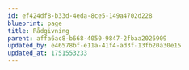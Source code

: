 ```yaml
---
id: ef424df8-b33d-4eda-8ce5-149a4702d228
blueprint: page
title: Rådgivning
parent: affa6ac8-b668-4050-9847-2fbaa2026909
updated_by: e46578bf-e11a-41f4-ad3f-13fb20a30e15
updated_at: 1751553233
---
```

